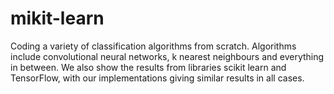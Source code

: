 # mikit-learn
Coding a variety of classification algorithms from scratch. Algorithms include convolutional neural networks, k nearest neighbours and everything in between. We also show the results from libraries scikit learn and TensorFlow, with our implementations giving similar results in all cases.
